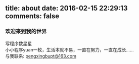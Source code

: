 title: about
date: 2016-02-15 22:29:13
comments: false
---
### 欢迎来到我的世界
写程序数星星    
小小程序yuan一枚，生活本就不易，一直在努力，一直在成长......    
与我联系: pengxingbupt@163.com    

